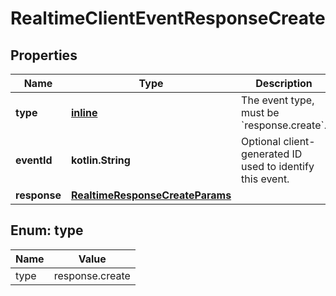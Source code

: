 
# RealtimeClientEventResponseCreate

## Properties
| Name | Type | Description | Notes |
| ------------ | ------------- | ------------- | ------------- |
| **type** | [**inline**](#Type) | The event type, must be &#x60;response.create&#x60;. |  |
| **eventId** | **kotlin.String** | Optional client-generated ID used to identify this event. |  [optional] |
| **response** | [**RealtimeResponseCreateParams**](RealtimeResponseCreateParams.md) |  |  [optional] |


<a id="Type"></a>
## Enum: type
| Name | Value |
| ---- | ----- |
| type | response.create |



